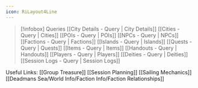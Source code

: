 ```yaml
---
icon: RiLayout4Line
---
```


> [!infobox]
> Queries
> [[City Details - Query | City Details]]
> [[Cities - Query | Cities]]
> [[POIs - Query |  POIs]]
> [[NPCs - Query |  NPCs]]
> [[Factions - Query | Factions]]
> [[Islands - Query | Islands]]
> [[Quests - Query | Quests]]
> [[Items - Query | Items]]
> [[Handouts - Query | Handouts]]
> [[Players - Query | Players]]
> [[Deities - Query | Deities]]
> [[Session Logs - Query | Session Logs]]


Useful Links: 
[[Group Treasure]]
[[Session Planning]]
[[Sailing Mechanics]]
[[Deadmans Sea/World Info/Faction Info/Faction Relationships]]







